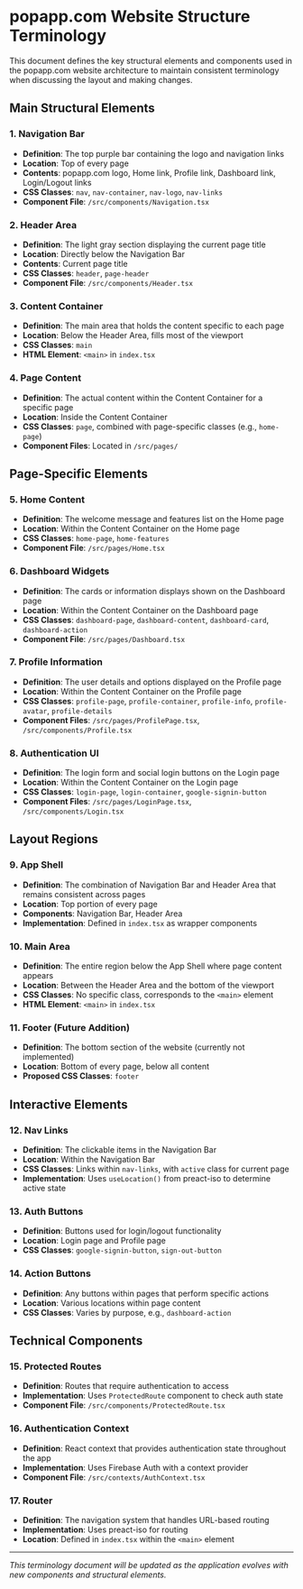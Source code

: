 # popapp.com Website Structure Terminology

This document defines the key structural elements and components used in the popapp.com website architecture to maintain consistent terminology when discussing the layout and making changes.

## Main Structural Elements

### 1. Navigation Bar
- **Definition**: The top purple bar containing the logo and navigation links
- **Location**: Top of every page
- **Contents**: popapp.com logo, Home link, Profile link, Dashboard link, Login/Logout links
- **CSS Classes**: `nav`, `nav-container`, `nav-logo`, `nav-links`
- **Component File**: `/src/components/Navigation.tsx`

### 2. Header Area
- **Definition**: The light gray section displaying the current page title
- **Location**: Directly below the Navigation Bar
- **Contents**: Current page title
- **CSS Classes**: `header`, `page-header`
- **Component File**: `/src/components/Header.tsx`

### 3. Content Container
- **Definition**: The main area that holds the content specific to each page
- **Location**: Below the Header Area, fills most of the viewport
- **CSS Classes**: `main`
- **HTML Element**: `<main>` in `index.tsx`

### 4. Page Content
- **Definition**: The actual content within the Content Container for a specific page
- **Location**: Inside the Content Container
- **CSS Classes**: `page`, combined with page-specific classes (e.g., `home-page`)
- **Component Files**: Located in `/src/pages/`

## Page-Specific Elements

### 5. Home Content
- **Definition**: The welcome message and features list on the Home page
- **Location**: Within the Content Container on the Home page
- **CSS Classes**: `home-page`, `home-features`
- **Component File**: `/src/pages/Home.tsx`

### 6. Dashboard Widgets
- **Definition**: The cards or information displays shown on the Dashboard page
- **Location**: Within the Content Container on the Dashboard page
- **CSS Classes**: `dashboard-page`, `dashboard-content`, `dashboard-card`, `dashboard-action`
- **Component File**: `/src/pages/Dashboard.tsx`

### 7. Profile Information
- **Definition**: The user details and options displayed on the Profile page
- **Location**: Within the Content Container on the Profile page
- **CSS Classes**: `profile-page`, `profile-container`, `profile-info`, `profile-avatar`, `profile-details`
- **Component Files**: `/src/pages/ProfilePage.tsx`, `/src/components/Profile.tsx`

### 8. Authentication UI
- **Definition**: The login form and social login buttons on the Login page
- **Location**: Within the Content Container on the Login page
- **CSS Classes**: `login-page`, `login-container`, `google-signin-button`
- **Component Files**: `/src/pages/LoginPage.tsx`, `/src/components/Login.tsx`

## Layout Regions

### 9. App Shell
- **Definition**: The combination of Navigation Bar and Header Area that remains consistent across pages
- **Location**: Top portion of every page
- **Components**: Navigation Bar, Header Area
- **Implementation**: Defined in `index.tsx` as wrapper components

### 10. Main Area
- **Definition**: The entire region below the App Shell where page content appears
- **Location**: Between the Header Area and the bottom of the viewport
- **CSS Classes**: No specific class, corresponds to the `<main>` element
- **HTML Element**: `<main>` in `index.tsx`

### 11. Footer (Future Addition)
- **Definition**: The bottom section of the website (currently not implemented)
- **Location**: Bottom of every page, below all content
- **Proposed CSS Classes**: `footer`

## Interactive Elements

### 12. Nav Links
- **Definition**: The clickable items in the Navigation Bar
- **Location**: Within the Navigation Bar
- **CSS Classes**: Links within `nav-links`, with `active` class for current page
- **Implementation**: Uses `useLocation()` from preact-iso to determine active state

### 13. Auth Buttons
- **Definition**: Buttons used for login/logout functionality
- **Location**: Login page and Profile page
- **CSS Classes**: `google-signin-button`, `sign-out-button`

### 14. Action Buttons
- **Definition**: Any buttons within pages that perform specific actions
- **Location**: Various locations within page content
- **CSS Classes**: Varies by purpose, e.g., `dashboard-action`

## Technical Components

### 15. Protected Routes
- **Definition**: Routes that require authentication to access
- **Implementation**: Uses `ProtectedRoute` component to check auth state
- **Component File**: `/src/components/ProtectedRoute.tsx`

### 16. Authentication Context
- **Definition**: React context that provides authentication state throughout the app
- **Implementation**: Uses Firebase Auth with a context provider
- **Component File**: `/src/contexts/AuthContext.tsx`

### 17. Router
- **Definition**: The navigation system that handles URL-based routing
- **Implementation**: Uses preact-iso for routing
- **Location**: Defined in `index.tsx` within the `<main>` element

---

*This terminology document will be updated as the application evolves with new components and structural elements.*
